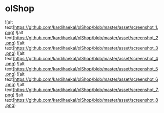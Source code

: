 # olShop

![alt text]https://github.com/kardihaekal/olShop/blob/master/asset/screenshot_1.png)
![alt text]https://github.com/kardihaekal/olShop/blob/master/asset/screenshot_2.png)
![alt text]https://github.com/kardihaekal/olShop/blob/master/asset/screenshot_3.png)
![alt text]https://github.com/kardihaekal/olShop/blob/master/asset/screenshot_4.png)
![alt text]https://github.com/kardihaekal/olShop/blob/master/asset/screenshot_5.png)
![alt text]https://github.com/kardihaekal/olShop/blob/master/asset/screenshot_6.png)
![alt text]https://github.com/kardihaekal/olShop/blob/master/asset/screenshot_7.png)
![alt text]https://github.com/kardihaekal/olShop/blob/master/asset/screenshot_8.png)

